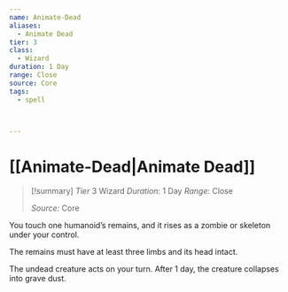 ```yaml
---
name: Animate-Dead
aliases:
  - Animate Dead
tier: 3
class:
  - Wizard
duration: 1 Day
range: Close
source: Core
tags:
  - spell



---
```

# [[Animate-Dead|Animate Dead]]

>[!summary]
> *Tier* 3
> Wizard
> *Duration*: 1 Day
> *Range*: Close
> 
> *Source:* Core


You touch one humanoid’s  remains, and it rises as a zombie  or skeleton under your control.  

The remains must have at least  three limbs and its head intact.  

The undead creature acts  on your turn. After 1 day, the  creature collapses into grave  dust.

